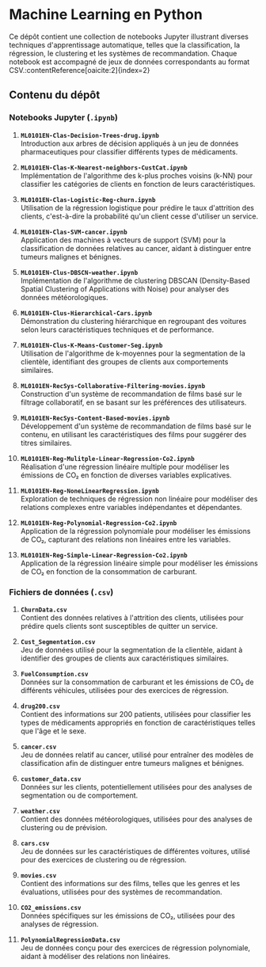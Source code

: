 # Machine Learning en Python

Ce dépôt contient une collection de notebooks Jupyter illustrant diverses techniques d'apprentissage automatique, telles que la classification, la régression, le clustering et les systèmes de recommandation. Chaque notebook est accompagné de jeux de données correspondants au format CSV.&#8203;:contentReference[oaicite:2]{index=2}

## Contenu du dépôt

### Notebooks Jupyter (`.ipynb`)

1. **`ML0101EN-Clas-Decision-Trees-drug.ipynb`**  
   Introduction aux arbres de décision appliqués à un jeu de données pharmaceutiques pour classifier différents types de médicaments.

2. **`ML0101EN-Clas-K-Nearest-neighbors-CustCat.ipynb`**  
   Implémentation de l'algorithme des k-plus proches voisins (k-NN) pour classifier les catégories de clients en fonction de leurs caractéristiques.

3. **`ML0101EN-Clas-Logistic-Reg-churn.ipynb`**  
   Utilisation de la régression logistique pour prédire le taux d'attrition des clients, c'est-à-dire la probabilité qu'un client cesse d'utiliser un service.

4. **`ML0101EN-Clas-SVM-cancer.ipynb`**  
   Application des machines à vecteurs de support (SVM) pour la classification de données relatives au cancer, aidant à distinguer entre tumeurs malignes et bénignes.

5. **`ML0101EN-Clus-DBSCN-weather.ipynb`**  
   Implémentation de l'algorithme de clustering DBSCAN (Density-Based Spatial Clustering of Applications with Noise) pour analyser des données météorologiques.

6. **`ML0101EN-Clus-Hierarchical-Cars.ipynb`**  
   Démonstration du clustering hiérarchique en regroupant des voitures selon leurs caractéristiques techniques et de performance.

7. **`ML0101EN-Clus-K-Means-Customer-Seg.ipynb`**  
   Utilisation de l'algorithme de k-moyennes pour la segmentation de la clientèle, identifiant des groupes de clients aux comportements similaires.

8. **`ML0101EN-RecSys-Collaborative-Filtering-movies.ipynb`**  
   Construction d'un système de recommandation de films basé sur le filtrage collaboratif, en se basant sur les préférences des utilisateurs.

9. **`ML0101EN-RecSys-Content-Based-movies.ipynb`**  
   Développement d'un système de recommandation de films basé sur le contenu, en utilisant les caractéristiques des films pour suggérer des titres similaires.

10. **`ML0101EN-Reg-Mulitple-Linear-Regression-Co2.ipynb`**  
    Réalisation d'une régression linéaire multiple pour modéliser les émissions de CO₂ en fonction de diverses variables explicatives.

11. **`ML0101EN-Reg-NoneLinearRegression.ipynb`**  
    Exploration de techniques de régression non linéaire pour modéliser des relations complexes entre variables indépendantes et dépendantes.

12. **`ML0101EN-Reg-Polynomial-Regression-Co2.ipynb`**  
    Application de la régression polynomiale pour modéliser les émissions de CO₂, capturant des relations non linéaires entre les variables.

13. **`ML0101EN-Reg-Simple-Linear-Regression-Co2.ipynb`**  
    Application de la régression linéaire simple pour modéliser les émissions de CO₂ en fonction de la consommation de carburant.


### Fichiers de données (`.csv`)

1. **`ChurnData.csv`**  
   Contient des données relatives à l'attrition des clients, utilisées pour prédire quels clients sont susceptibles de quitter un service.

2. **`Cust_Segmentation.csv`**  
   Jeu de données utilisé pour la segmentation de la clientèle, aidant à identifier des groupes de clients aux caractéristiques similaires.

3. **`FuelConsumption.csv`**  
   Données sur la consommation de carburant et les émissions de CO₂ de différents véhicules, utilisées pour des exercices de régression.

4. **`drug200.csv`**  
   Contient des informations sur 200 patients, utilisées pour classifier les types de médicaments appropriés en fonction de caractéristiques telles que l'âge et le sexe.

5. **`cancer.csv`**  
   Jeu de données relatif au cancer, utilisé pour entraîner des modèles de classification afin de distinguer entre tumeurs malignes et bénignes.

6. **`customer_data.csv`**  
   Données sur les clients, potentiellement utilisées pour des analyses de segmentation ou de comportement.

7. **`weather.csv`**  
   Contient des données météorologiques, utilisées pour des analyses de clustering ou de prévision.

8. **`cars.csv`**  
   Jeu de données sur les caractéristiques de différentes voitures, utilisé pour des exercices de clustering ou de régression.

9. **`movies.csv`**  
   Contient des informations sur des films, telles que les genres et les évaluations, utilisées pour des systèmes de recommandation.

10. **`CO2_emissions.csv`**  
    Données spécifiques sur les émissions de CO₂, utilisées pour des analyses de régression.

11. **`PolynomialRegressionData.csv`**  
    Jeu de données conçu pour des exercices de régression polynomiale, aidant à modéliser des relations non linéaires.
